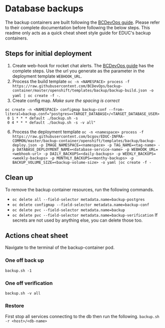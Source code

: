 # Database backups
The backup containers are built following the [BCDevOps guide](https://github.com/BCDevOps/backup-container).  Please refer to their complete documentation before following the below steps.  This readme only acts as a quick cheat sheet style guide for EDUC's backup containers.

## Steps for initial deployment
1. Create web-hook for rocket chat alerts. The [BCDevOps guide](https://github.com/BCDevOps/backup-container) has the complete steps. Use the url you generate as the parameter in the deployment template `WEBHOOK_URL`.
2. Process the build template
`oc -n <NAMESPACE> process -f https://raw.githubusercontent.com/BCDevOps/backup-container/master/openshift/templates/backup/backup-build.json -o yaml | oc create -f -`.
3. Create config map.  *Make sure the spacing is correct*
```
oc create -n <NAMESPACE> configmap backup-conf --from-literal=backup.conf="postgres=<TARGET_DATABASE>/<TARGET_DATABASE_USER>
 0 1 * * * default ./backup.sh -s
 0 4 * * * default ./backup.sh -s -v all"
```
6. Process the deployment template 
`oc -n <namespace> process -f https://raw.githubusercontent.com/bcgov/EDUC-INFRA-COMMON/master/backup-container/openshift/templates/backup/backup-deploy.json -p IMAGE_NAMESPACE=<namespace> -p TAG_NAME=<tag-name> -p DATABASE_DEPLOYMENT_NAME=<database-service-name> -p WEBHOOK_URL=<webhook-url> -p DAILY_BACKUPS=<daily-backups> -p WEEKLY_BACKUPS=<weekly-backups> -p MONTHLY_BACKUPS=<monthy-backups> -p BACKUP_VOLUME_SIZE=<backup-volume-size> -o yaml |oc create -f -`

## Clean up
To remove the backup container resources, run the following commands. 
- `oc delete all --field-selector metadata.name=backup-postgres`
- `oc delete configmap --field-selector metadata.name=backup-conf`
- `oc delete pvc --field-selector metadata.name=backup`
- `oc delete pvc --field-selector metadata.name=backup-verification`
If secrets are not used by anything else, you can delete those too.

## Actions cheat sheet
Navigate to the terminal of the backup-container pod.
### One off back up
`backup.sh -1`
### One off verification
`backup.sh -v all`
### Restore
First stop all services connecting to the db then run the following.
`backup.sh -r <host>/<db-name>`
